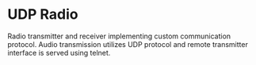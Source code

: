 # UDP Radio 
Radio transmitter and receiver implementing custom communication protocol.
Audio transmission utilizes UDP protocol and remote transmitter interface is served 
using telnet.

